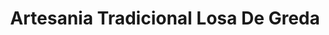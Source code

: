 ---
title: "Artesania Tradicional Losa De Greda"
url: /melipilla-pomaire/artesania-tradicional-losa-de-greda/
shop: Basteln
---